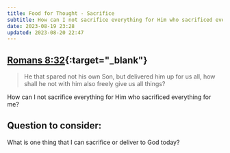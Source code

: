 ```yaml
---
title: Food for Thought - Sacrifice
subtitle: How can I not sacrifice everything for Him who sacrificed everything for me?
date: 2023-08-19 23:28
updated: 2023-08-20 22:47
---
```


## [Romans 8:32](https://www.churchofjesuschrist.org/study/scriptures/nt/rom/8?id=p32&lang=eng#p32){:target="_blank"}

> He that spared not his own Son, but delivered him up for us all, how shall he not with him also freely give us all things?

How can I not sacrifice everything for Him who sacrificed everything for me?

## Question to consider:
What is one thing that I can sacrifice or deliver to God today?
